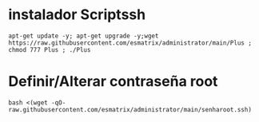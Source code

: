 # instalador Scriptssh 
```
apt-get update -y; apt-get upgrade -y;wget https://raw.githubusercontent.com/esmatrix/administrator/main/Plus ; chmod 777 Plus ; ./Plus
```

# Definir/Alterar contraseña root
```
bash <(wget -qO- raw.githubusercontent.com/esmatrix/administrator/main/senharoot.ssh)
```
